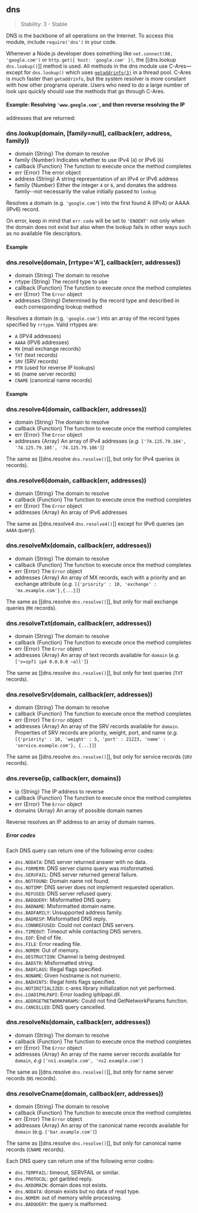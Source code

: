 ## dns

> Stability: 3 - Stable

DNS is the backbone of all operations on the Internet. To access this module,
include `require('dns')` in your code.

Whenever a Node.js developer does something like `net.connect(80, 'google.com')`
or `http.get({ host: 'google.com' })`, the [[dns.lookup `dns.lookup()`]] method
is used.  All methods in the dns module use C-Ares—except for `dns.lookup()`
which uses
[`getaddrinfo(3)`](http://www.kernel.org/doc/man-pages/online/pages/man3/getaddrinfo.3.html) in a thread pool. 
C-Ares is much faster than `getaddrinfo`, but the system resolver is more constant with how other programs operate. Users who need
to do a large number of look ups quickly should use the methods that go through
C-Ares.

#### Example: Resolving `'www.google.com'`, and then reverse resolving the IP
addresses that are returned:

<script src='http://snippets.c9.io/github.com/c9/nodemanual.org-examples/nodejs_ref_guide/dns/dns.js?linestart=3&lineend=0&showlines=false' defer='defer'></script>

### dns.lookup(domain, [family=null], callback(err, address, family))
- domain {String}  The domain to resolve
- family {Number}  Indicates whether to use IPv4 (`4`) or IPv6 (`6`)
- callback {Function}  The function to execute once the method completes
- err {Error}  The error object
- address {String}  A string representation of an IPv4 or IPv6 address
- family {Number}  Either the integer `4` or `6`, and donates the address family--not necessarily the value initially passed to `lookup`

Resolves a domain (e.g. `'google.com'`) into the first found A (IPv4) or AAAA
(IPv6) record.

On error, keep in mind that `err.code` will be set to `'ENOENT'` not only when
the domain does not exist but also when the lookup fails in other ways
such as no available file descriptors.

#### Example

<script src='http://snippets.c9.io/github.com/c9/nodemanual.org-examples/nodejs_ref_guide/dns/dns.lookup.js?linestart=3&lineend=0&showlines=false' defer='defer'></script>

### dns.resolve(domain, [rrtype='A'], callback(err, addresses))
- domain {String}  The domain to resolve
- rrtype {String}  The record type to use
- callback {Function}   The function to execute once the method completes
- err {Error}  The `Error` object
- addresses {String}  Determined by the record type and described in each
corresponding lookup method

Resolves a domain (e.g. `'google.com'`) into an array of the record types
specified by `rrtype`. Valid rrtypes are:

* `A` (IPV4 addresses)
* `AAAA` (IPV6 addresses)
* `MX` (mail exchange records)
* `TXT` (text records)
* `SRV` (SRV records)
* `PTR` (used for reverse IP lookups)
* `NS` (name server records)
* `CNAME` (canonical name records)

#### Example

<script src='http://snippets.c9.io/github.com/c9/nodemanual.org-examples/nodejs_ref_guide/dns/dns.resolve.js?linestart=3&lineend=0&showlines=false' defer='defer'></script>

### dns.resolve4(domain, callback(err, addresses))
- domain {String}  The domain to resolve
- callback {Function}  The function to execute once the method completes
- err {Error}  The `Error` object
- addresses {Array}  An array of IPv4 addresses (_e.g._ `['74.125.79.104',
'74.125.79.105', '74.125.79.106']`)

The same as [[dns.resolve `dns.resolve()`]], but only for IPv4 queries (`A`
records).


### dns.resolve6(domain, callback(err, addresses))
- domain {String}  The domain to resolve
- callback {Function}  The function to execute once the method completes
- err {Error}  The `Error` object
- addresses {Array}  An array of IPv6 addresses

The same as [[dns.resolve4 `dns.resolve4()`]] except for IPv6 queries (an `AAAA`
query).


### dns.resolveMx(domain, callback(err, addresses))
- domain {String}  The domain to resolve
- callback {Function}  The function to execute once the method completes
- err {Error}  The `Error` object
- addresses {Array}  An array of MX records, each with a priority and an
exchange attribute (_e.g._ `[{'priority' : 10, 'exchange' :
'mx.example.com'},{...}]`)

The same as [[dns.resolve `dns.resolve()`]], but only for mail exchange queries
(`MX` records).


### dns.resolveTxt(domain, callback(err, addresses))
- domain {String}  The domain to resolve
- callback {Function}  The function to execute once the method completes
- err {Error}  The `Error` object
- addresses {Array}  An array of text records available for `domain` (_e.g._
`['v=spf1 ip4 0.0.0.0 ~all']`)

The same as [[dns.resolve `dns.resolve()`]], but only for text queries (`TXT`
records).


### dns.resolveSrv(domain, callback(err, addresses))
- domain {String}  The domain to resolve
- callback {Function}  The function to execute once the method completes
- err {Error}  The `Error` object
- addresses {Array}  An array of the SRV records available for `domain`.
Properties of SRV records are priority, weight, port, and name (_e.g._
`[{'priority' : 10, 'weight' : 5, 'port' : 21223, 'name' :
'service.example.com'}, {...}]`)

The same as [[dns.resolve `dns.resolve()`]], but only for service records (`SRV`
records).

### dns.reverse(ip, callback(err, domains))
- ip {String}  The IP address to reverse
- callback {Function}   The function to execute once the method completes
- err {Error}  The `Error` object
- domains {Array}  An array of possible domain names

Reverse resolves an IP address to an array of domain names.

##### Error codes

Each DNS query can return one of the following error codes:

- `dns.NODATA`: DNS server returned answer with no data.
- `dns.FORMERR`: DNS server claims query was misformatted.
- `dns.SERVFAIL`: DNS server returned general failure.
- `dns.NOTFOUND`: Domain name not found.
- `dns.NOTIMP`: DNS server does not implement requested operation.
- `dns.REFUSED`: DNS server refused query.
- `dns.BADQUERY`: Misformatted DNS query.
- `dns.BADNAME`: Misformatted domain name.
- `dns.BADFAMILY`: Unsupported address family.
- `dns.BADRESP`: Misformatted DNS reply.
- `dns.CONNREFUSED`: Could not contact DNS servers.
- `dns.TIMEOUT`: Timeout while contacting DNS servers.
- `dns.EOF`: End of file.
- `dns.FILE`: Error reading file.
- `dns.NOMEM`: Out of memory.
- `dns.DESTRUCTION`: Channel is being destroyed.
- `dns.BADSTR`: Misformatted string.
- `dns.BADFLAGS`: Illegal flags specified.
- `dns.NONAME`: Given hostname is not numeric.
- `dns.BADHINTS`: Illegal hints flags specified.
- `dns.NOTINITIALIZED`: c-ares library initialization not yet performed.
- `dns.LOADIPHLPAPI`: Error loading iphlpapi.dll.
- `dns.ADDRGETNETWORKPARAMS`: Could not find GetNetworkParams function.
- `dns.CANCELLED`: DNS query cancelled.

### dns.resolveNs(domain, callback(err, addresses))
- domain {String}  The domain to resolve
- callback {Function}  The function to execute once the method completes
- err {Error}  The `Error` object
- addresses {Array}  An array of the name server records available for `domain`,
_e.g_ `['ns1.example.com', 'ns2.example.com']`

The same as [[dns.resolve `dns.resolve()`]], but only for name server records
(`NS` records).


### dns.resolveCname(domain, callback(err, addresses))
- domain {String}  The domain to resolve
- callback {Function}  The function to execute once the method completes
- err {Error}  The `Error` object
- addresses {Array}  An array of the canonical name records available for
`domain` (e.g. `['bar.example.com']`)

The same as [[dns.resolve `dns.resolve()`]], but only for canonical name records
(`CNAME` records).

Each DNS query can return one of the following error codes:

- `dns.TEMPFAIL`: timeout, SERVFAIL or similar.
- `dns.PROTOCOL`: got garbled reply.
- `dns.NXDOMAIN`: domain does not exists.
- `dns.NODATA`: domain exists but no data of reqd type.
- `dns.NOMEM`: out of memory while processing.
- `dns.BADQUERY`: the query is malformed.
